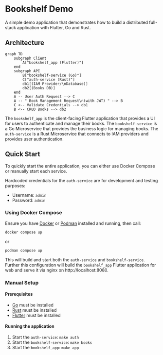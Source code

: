 # Bookshelf Demo

A simple demo application that demonstrates how to build a distributed full-stack application with Flutter, Go and Rust.

## Architecture

```mermaid
graph TD
    subgraph Client
        A["bookshelf_app (Flutter)"]
    end
    subgraph API
        B["bookshelf-service (Go)"]
        C["auth-service (Rust)"]
        db1[(IAM Provider/\nDatabase)]
        db2[(Books DB)]
    end
    A -- User Auth Request --> C
    A -- " Book Management Request\n(with JWT) " --> B
    C <-- Validate Credentials --> db1
    B <-- CRUD Books --> db2
```

The `bookshelf_app` is the client-facing Flutter application that provides a UI for users to authenticate and
manage their books. The `bookshelf-service` is a Go Microservice that provides the business logic for managing books.
The `auth-service` is a Rust Microservice that connects to IAM providers and provides user authentication.

## Quick Start

To quickly start the entire application, you can either use Docker Compose or manually start each service.

Hardcoded credentials for the `auth-service` are for development and testing purposes:

- Username: `admin`
- Password: `admin`

### Using Docker Compose

Ensure you have [Docker](https://docs.docker.com/get-docker/)
or [Podman](https://podman.io/getting-started/installation) installed and running, then call:

```bash
docker compose up
```

or

```bash
podman compose up
```

This will build and start both the `auth-service` and `bookshelf-service`. Further this configuration will build
the `bookshelf_app` Flutter application for web and serve it via nginx on http://localhost:8080.

### Manual Setup

#### Prerequisites

- [Go](https://golang.org/dl/) must be installed
- [Rust](https://www.rust-lang.org/tools/install) must be installed
- [Flutter](https://flutter.dev/docs/get-started/install) must be installed

#### Running the application

1. Start the `auth-service`: `make auth`
2. Start the `bookshelf-service`: `make books`
3. Start the `bookshelf_app`: `make app`
